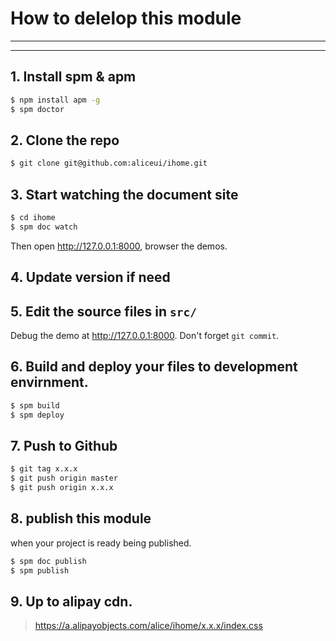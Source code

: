 # How to delelop this module

---

---


## 1. Install spm & apm

```bash
$ npm install apm -g
$ spm doctor
```

## 2. Clone the repo

```bash
$ git clone git@github.com:aliceui/ihome.git
```

## 3. Start watching the document site

```bash
$ cd ihome
$ spm doc watch
```

Then open http://127.0.0.1:8000, browser the demos.

## 4. Update version if need

## 5. Edit the source files in `src/`

Debug the demo at http://127.0.0.1:8000. Don't forget `git commit`.

## 6. Build and deploy your files to development envirnment.

```bash
$ spm build
$ spm deploy
```

## 7. Push to Github

```bash
$ git tag x.x.x
$ git push origin master
$ git push origin x.x.x
```

## 8. publish this module

when your project is ready being published.

```bash
$ spm doc publish
$ spm publish
```

## 9. Up to alipay cdn.

> https://a.alipayobjects.com/alice/ihome/x.x.x/index.css
